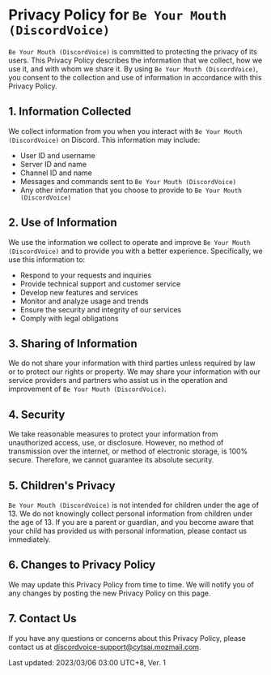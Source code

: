 # Privacy Policy for `Be Your Mouth (DiscordVoice)`

`Be Your Mouth (DiscordVoice)` is committed to protecting the privacy of its users. This Privacy Policy describes the information
that we collect, how we use it, and with whom we share it. By using `Be Your Mouth (DiscordVoice)`, you consent to the collection and
use of information in accordance with this Privacy Policy.

## 1. Information Collected

We collect information from you when you interact with `Be Your Mouth (DiscordVoice)` on Discord. This information may include:

* User ID and username
* Server ID and name
* Channel ID and name
* Messages and commands sent to `Be Your Mouth (DiscordVoice)`
* Any other information that you choose to provide to `Be Your Mouth (DiscordVoice)`

## 2. Use of Information

We use the information we collect to operate and improve `Be Your Mouth (DiscordVoice)` and to provide you with a better experience.
Specifically, we use this information to:

* Respond to your requests and inquiries
* Provide technical support and customer service
* Develop new features and services
* Monitor and analyze usage and trends
* Ensure the security and integrity of our services
* Comply with legal obligations

## 3. Sharing of Information

We do not share your information with third parties unless required by law or to protect our rights or property. We may
share your information with our service providers and partners who assist us in the operation and improvement
of `Be Your Mouth (DiscordVoice)`.

## 4. Security

We take reasonable measures to protect your information from unauthorized access, use, or disclosure. However, no method
of transmission over the internet, or method of electronic storage, is 100% secure. Therefore, we cannot guarantee its
absolute security.

## 5. Children's Privacy

`Be Your Mouth (DiscordVoice)` is not intended for children under the age of 13. We do not knowingly collect personal information
from children under the age of 13. If you are a parent or guardian, and you become aware that your child has provided us
with personal information, please contact us immediately.

## 6. Changes to Privacy Policy

We may update this Privacy Policy from time to time. We will notify you of any changes by posting the new Privacy
Policy on this page.

## 7. Contact Us

If you have any questions or concerns about this Privacy Policy, please contact us at [discordvoice-support@cytsai.mozmail.com](mailto:discordvoice-support@cytsai.mozmail.com).

Last updated: 2023/03/06 03:00 UTC+8, Ver. 1

<!-- Generated by ChatGPT, edit by cytsai1008 -->

